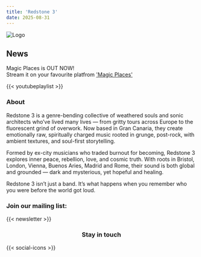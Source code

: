 ```yaml
---
title: 'Redstone 3'
date: 2025-08-31
---
```


![ Logo ](/images/Redstone3font.png)

## News
Magic Places is OUT NOW! <br> 
Stream it on your favourite platfrom <a href="https://ditto.fm/magic-places">'Magic Places'</a>

{{< youtubeplaylist >}}


### About 
Redstone 3 is a genre-bending collective of weathered souls and sonic architects who’ve lived many lives — from gritty tours across Europe to the fluorescent grind of overwork. Now based in Gran Canaria, they create emotionally raw, spiritually charged music rooted in grunge, post-rock, with ambient textures, and soul-first storytelling.

Formed by ex-city musicians who traded burnout for becoming, Redstone 3 explores inner peace, rebellion, love, and cosmic truth. With roots in Bristol, London, Vienna, Buenos Aries, Madrid and Rome, their sound is both global and grounded — dark and mysterious, yet hopeful and healing.

Redstone 3 isn’t just a band. It’s what happens when you remember who you were before the world got loud.


### Join our mailing list:
{{< newsletter >}}


<h3 style="text-align: center;">Stay in touch</h3>


{{< social-icons >}}


